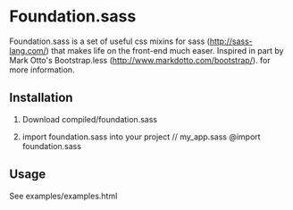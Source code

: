 Foundation.sass
======================

Foundation.sass is a set of useful css mixins for sass (http://sass-lang.com/) 
that makes life on the front-end much easer. Inspired in part by Mark Otto's Bootstrap.less (http://www.markdotto.com/bootstrap/). 
for more information.


Installation
--------------

1. Download  compiled/foundation.sass 

2. import foundation.sass into your project
    // my_app.sass
    @import foundation.sass

Usage
------------
See examples/examples.html
